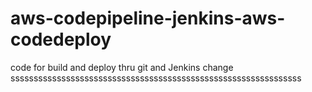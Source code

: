 # aws-codepipeline-jenkins-aws-codedeploy
code for build and deploy thru git and Jenkins
change sssssssssssssssssssssssssssssssssssssssssssssssssssssssssssssss
